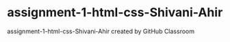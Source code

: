 # assignment-1-html-css-Shivani-Ahir
assignment-1-html-css-Shivani-Ahir created by GitHub Classroom

